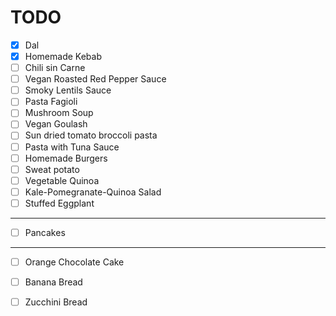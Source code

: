 # TODO

* [x] Dal
* [x] Homemade Kebab
* [ ] Chili sin Carne
* [ ] Vegan Roasted Red Pepper Sauce
* [ ] Smoky Lentils Sauce
* [ ] Pasta Fagioli
* [ ] Mushroom Soup
* [ ] Vegan Goulash
* [ ] Sun dried tomato broccoli pasta
* [ ] Pasta with Tuna Sauce
* [ ] Homemade Burgers
* [ ] Sweat potato
* [ ] Vegetable Quinoa
* [ ] Kale-Pomegranate-Quinoa Salad
* [ ] Stuffed Eggplant

---

* [ ] Pancakes

---
   
* [ ] Orange Chocolate Cake
* [ ] Banana Bread
* [ ] Zucchini Bread



